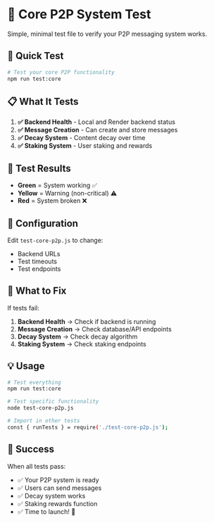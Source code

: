 # 🧪 Core P2P System Test

Simple, minimal test file to verify your P2P messaging system works.

## 🚀 Quick Test

```bash
# Test your core P2P functionality
npm run test:core
```

## 📋 What It Tests

1. **✅ Backend Health** - Local and Render backend status
2. **✅ Message Creation** - Can create and store messages
3. **✅ Decay System** - Content decay over time
4. **✅ Staking System** - User staking and rewards

## 🎯 Test Results

- **Green** = System working ✅
- **Yellow** = Warning (non-critical) ⚠️
- **Red** = System broken ❌

## 🔧 Configuration

Edit `test-core-p2p.js` to change:
- Backend URLs
- Test timeouts
- Test endpoints

## 🚨 What to Fix

If tests fail:
1. **Backend Health** → Check if backend is running
2. **Message Creation** → Check database/API endpoints
3. **Decay System** → Check decay algorithm
4. **Staking System** → Check staking endpoints

## 💡 Usage

```bash
# Test everything
npm run test:core

# Test specific functionality
node test-core-p2p.js

# Import in other tests
const { runTests } = require('./test-core-p2p.js');
```

## 🎉 Success

When all tests pass:
- ✅ Your P2P system is ready
- ✅ Users can send messages
- ✅ Decay system works
- ✅ Staking rewards function
- ✅ Time to launch! 🚀
